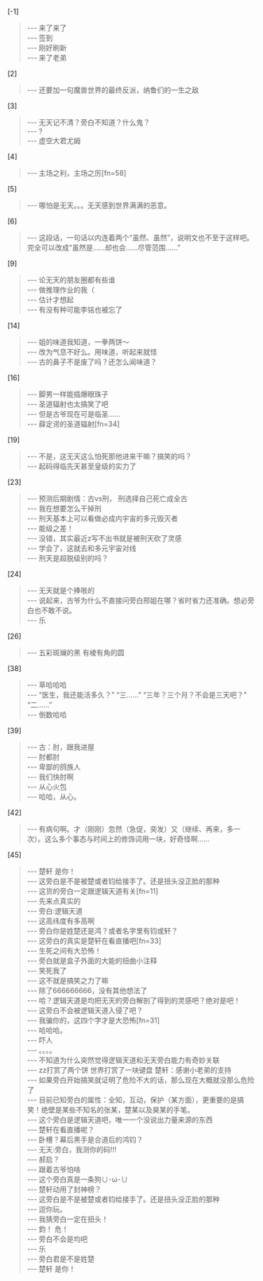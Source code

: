 
[-1] 
>--- 来了来了<br>
>--- 签到<br>
>--- 刚好刷新<br>
>--- 来了老弟<br>

[2] 
>--- 还要加一句魔兽世界的最终反派，纳鲁们的一生之敌<br>

[3] 
>--- 无天记不清？旁白不知道？什么鬼？<br>
>--- ?<br>
>--- 虚空大君尤姆<br>

[4] 
>--- 主场之利，主场之厉[fn=58]<br>

[5] 
>--- 哪怕是无天。。。无天感到世界满满的恶意。<br>

[6] 
>--- 这段话，一句话以内连着两个“虽然、虽然”，说明文也不至于这样吧。完全可以改成“虽然是……却也会……尽管范围……”<br>

[9] 
>--- 论无天的朋友圈都有些谁<br>
>--- 做推理作业的我（<br>
>--- 估计才想起<br>
>--- 有没有种可能李铭也被忘了<br>

[14] 
>--- 姐的味道我知道，一拳两饼～<br>
>--- 改为气息不好么。用味道，听起来就怪<br>
>--- 古的鼻子不是废了吗？还怎么闻味道？<br>

[16] 
>--- 脚男一样能插爆眼珠子<br>
>--- 圣道辐射也太搞笑了吧<br>
>--- 但是古爷现在可是临圣……<br>
>--- 薛定谔的圣道辐射[fn=34]<br>

[19] 
>--- 不是，这无天这么怕死那他进来干嘛？搞笑的吗？<br>
>--- 起码得临先天甚至皇级的实力了<br>

[23] 
>--- 预测后期剧情：古vs刑， 刑选择自己死亡成全古<br>
>--- 我在想要怎么干掉刑<br>
>--- 刑天基本上可以看做必成内宇宙的多元毁灭者<br>
>--- 能级之差！<br>
>--- 没错，其实最近z写不出书就是被刑天砍了灵感<br>
>--- 学会了，这就去和多元宇宙对线<br>
>--- 刑天是超脱级别的吗？<br>

[24] 
>--- 无天就是个捧哏的<br>
>--- 说起来，古爷为什么不直接问旁白邢姐在哪？省时省力还准确。想必旁白也不敢不说。<br>
>--- 乐<br>

[26] 
>--- 五彩斑斓的黑
有棱有角的圆<br>

[38] 
>--- 草哈哈哈<br>
>--- “医生，我还能活多久？”
“三……”
“三年？三个月？不会是三天吧？”
“二……”<br>
>--- 倒数哈哈<br>

[39] 
>--- 古：肘，跟我进屋<br>
>--- 肘都肘<br>
>--- 卑鄙的鸽族人<br>
>--- 我们快肘啊<br>
>--- 从心火包<br>
>--- 哈哈，从心。<br>

[42] 
>--- 有病句啊。才（刚刚）忽然（急促，突发）又（继续、再来，多一次）。这么多个事态与时间上的修饰词用一块，好奇怪啊……<br>

[45] 
>--- 楚轩 是你！<br>
>--- 这旁白是不是被楚或者钧给接手了。还是扭头没正脸的那种<br>
>--- 这货的旁白一定跟逻辑天道有关[fn=11]<br>
>--- 先来点真实的<br>
>--- 旁白:逻辑天道<br>
>--- 这高纬度有多高啊<br>
>--- 旁白你是姓楚还是鸿？或者名字里有钧或轩？<br>
>--- 这旁白的真实是楚轩在看直播吧[fn=33]<br>
>--- 生死之间有大恐怖！<br>
>--- 旁白就是盒子外面的大能的扭曲小注释<br>
>--- 笑死我了<br>
>--- 这不就是搞笑之力了嘛<br>
>--- 除了666666666，没有其他想法了<br>
>--- 哈？逻辑天道是均把无天的旁白解剖了得到的灵感吧？绝对是吧！<br>
>--- 这旁白不会被逻辑天道入侵了吧？<br>
>--- 我骗你的，这四个字才是大恐怖[fn=31]<br>
>--- 哈哈哈。<br>
>--- 吓人<br>
>--- 。。。。<br>
>--- 不知道为什么突然觉得逻辑天道和无天旁白能力有奇妙关联<br>
>--- zz打赏了两个饼
世界打赏了一块键盘
楚轩：感谢小老弟的支持<br>
>--- 如果旁白开始搞笑就证明了危险不大的话，那么现在大概就没那么危险了<br>
>--- 目前已知旁白的属性：全知，互动，保护（某方面），更重要的是搞笑！绝壁是某些不知名的张某，楚某以及昊某的手笔。<br>
>--- 这个旁白是逻辑天道吧，唯一一个没说出力量来源的东西<br>
>--- 楚轩在看直播呢？<br>
>--- 卧槽？幕后黑手是合道后的鸿钧？<br>
>--- 无天:旁白，我测你的码!!!<br>
>--- 郝启？<br>
>--- 跟着古爷怕啥<br>
>--- 这个旁白真是一条狗∪･ω･∪<br>
>--- 楚轩动用了封神榜？<br>
>--- 这旁白是不是被楚或者钧给接手了。还是扭头没正脸的那种<br>
>--- 逗你玩。<br>
>--- 我猜旁白一定在扭头！<br>
>--- 鈞！
危！<br>
>--- 旁白不会是均吧<br>
>--- 乐<br>
>--- 旁白君是不是姓楚<br>
>--- 楚轩 是你！<br>
